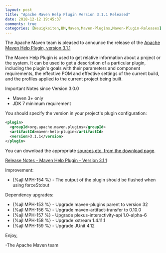 ```yaml
---
layout: post
title: "Apache Maven Help Plugin Version 3.1.1 Released"
date: 2018-12-12 19:45:37
comments: true
categories: [Neuigkeiten,BM,Maven,Maven-Plugins,Maven-Plugin-Releases]
---
```

The Apache Maven team is pleased to announce the release of the 
[Apache Maven Help Plugin, version 3.1.1](https://maven.apache.org/plugins/maven-help-plugin/)

The Maven Help Plugin is used to get relative information about a project or
the system. It can be used to get a description of a particular plugin,
including the plugin's goals with their parameters and component requirements,
the effective POM and effective settings of the current build, and the profiles
applied to the current project being built.

Important Notes since Version 3.0.0

 * Maven 3+ only
 * JDK 7 minimum requirement
 

You should specify the version in your project's plugin configuration:

``` xml
<plugin>
  <groupId>org.apache.maven.plugins</groupId>
  <artifactId>maven-help-plugin</artifactId>
  <version>3.1.1</version>
</plugin>
```

You can download the appropriate [sources etc. from the download page](https://maven.apache.org/plugins/maven-help-plugin/download.cgi).
 

<!-- more -->

[Release Notes - Maven Help Plugin - Version 3.1.1](https://issues.apache.org/jira/secure/ReleaseNote.jspa?projectId=12317522&version=12343422)

Improvement:

 * {%ajl MPH-154 %} - The output of the plugin should be flushed when using forceStdout

Dependency upgrades:

 * {%ajl MPH-153 %} - Upgrade maven-plugins parent to version 32
 * {%ajl MPH-156 %} - Upgrade maven-artifact-transfer to 0.10.0
 * {%ajl MPH-157 %} - Upgrade plexus-interactivity-api 1.0-alpha-6
 * {%ajl MPH-158 %} - Upgrade xstream 1.4.11.1
 * {%ajl MPH-159 %} - Upgrade JUnit 4.12

Enjoy,

-The Apache Maven team

